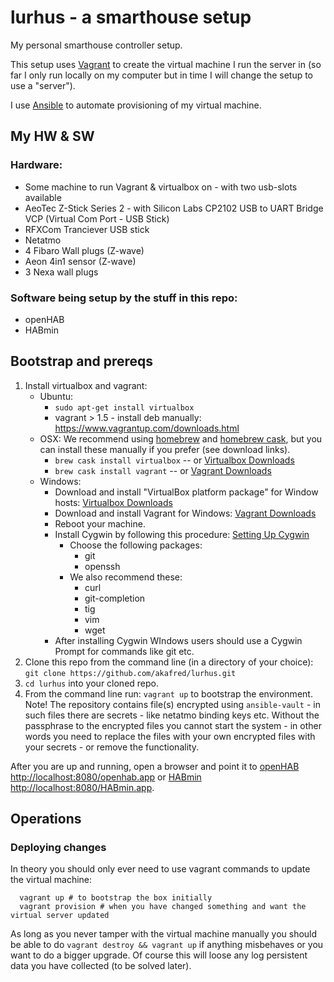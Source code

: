 lurhus - a smarthouse setup
==============================

My personal smarthouse controller setup.

This setup uses [Vagrant](http://www.vagrantup.com/) to create the virtual machine I run the server in (so far I only run locally on my computer but in time I will change the setup to use a "server"). 

I use [Ansible](http://docs.ansible.com/) to automate provisioning of my virtual machine.


## My HW & SW

### Hardware:
  * Some machine to run Vagrant & virtualbox on - with two usb-slots available
  * AeoTec Z-Stick Series 2 - with Silicon Labs CP2102 USB to UART Bridge VCP (Virtual Com Port - USB Stick)
  * RFXCom Tranciever USB stick 
  * Netatmo
  * 4 Fibaro Wall plugs (Z-wave)
  * Aeon 4in1 sensor (Z-wave)
  * 3 Nexa wall plugs

### Software being setup by the stuff in this repo:
  * openHAB
  * HABmin

## Bootstrap and prereqs

1. Install virtualbox and vagrant:
    - Ubuntu:
        * `sudo apt-get install virtualbox`
        * vagrant > 1.5 - install deb manually: https://www.vagrantup.com/downloads.html
    - OSX: We recommend using [homebrew](http://brew.sh/) and [homebrew cask](http://caskroom.io/), but you can install these manually if you prefer (see download links).
        * `brew cask install virtualbox` -- or [Virtualbox Downloads](https://www.virtualbox.org/wiki/Downloads)
        * `brew cask install vagrant` -- or [Vagrant Downloads](https://www.vagrantup.com/downloads)
    - Windows:
        * Download and install "VirtualBox platform package" for Window hosts: [Virtualbox Downloads](https://www.virtualbox.org/wiki/Downloads)
        * Download and install Vagrant for Windows: [Vagrant Downloads](https://www.vagrantup.com/downloads)
        * Reboot your machine.
        * Install Cygwin by following this procedure: [Setting Up Cygwin](https://cygwin.com/install.html)
          - Choose the following packages:
            * git
            * openssh
          - We also recommend these:
            * curl
            * git-completion
            * tig
            * vim
            * wget
        * After installing Cygwin WIndows users should use a Cygwin Prompt for commands like git etc.
2. Clone this repo from the command line (in a directory of your choice):
   ```git clone https://github.com/akafred/lurhus.git```
3. `cd lurhus` into your cloned repo.
4. From the command line run: `vagrant up` to bootstrap the environment. Note! The repository contains file(s) encrypted using `ansible-vault` - in such files there are secrets - like netatmo binding keys etc. Without the passphrase to the encrypted files you cannot start the system - in other words you need to replace the files with your own encrypted files with your secrets - or remove the functionality.

After you are up and running, open a browser and point it to [openHAB http://localhost:8080/openhab.app](http://localhost:8080/openhab.app) or [HABmin http://localhost:8080/HABmin.app](http://localhost:8080/HABmin.app).


## Operations

### Deploying changes

In theory you should only ever need to use vagrant commands to update the virtual machine:

```
  vagrant up # to bootstrap the box initially
  vagrant provision # when you have changed something and want the virtual server updated
```

As long as you never tamper with the virtual machine manually you should be able to do `vagrant destroy && vagrant up` if anything misbehaves or you want to do a bigger upgrade. Of course this will loose any log persistent data you have collected (to be solved later).
